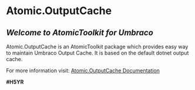 # Atomic.OutputCache

## _Welcome to AtomicToolkit for Umbraco_
Atomic.OutputCache is an AtomicToolkit package which provides easy way to maintain Umbraco Output Cache. 
It is based on the default dotnet output cache. 

For more information visit: [Atomic.OutputCache Documentation](https://atomictoolkit.com/packages/atomicoutputcache)

**#H5YR**